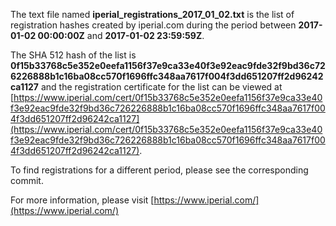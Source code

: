 The text file named **iperial_registrations_2017_01_02.txt** is the list of registration hashes created by iperial.com during the period between **2017-01-02 00:00:00Z** and **2017-01-02 23:59:59Z**.

The SHA 512 hash of the list is **0f15b33768c5e352e0eefa1156f37e9ca33e40f3e92eac9fde32f9bd36c726226888b1c16ba08cc570f1696ffc348aa7617f004f3dd651207ff2d96242ca1127** and the registration certificate for the list can be viewed at [https://www.iperial.com/cert/0f15b33768c5e352e0eefa1156f37e9ca33e40f3e92eac9fde32f9bd36c726226888b1c16ba08cc570f1696ffc348aa7617f004f3dd651207ff2d96242ca1127](https://www.iperial.com/cert/0f15b33768c5e352e0eefa1156f37e9ca33e40f3e92eac9fde32f9bd36c726226888b1c16ba08cc570f1696ffc348aa7617f004f3dd651207ff2d96242ca1127).

To find registrations for a different period, please see the corresponding commit.

For more information, please visit [https://www.iperial.com/](https://www.iperial.com/)
